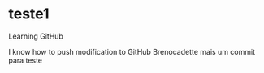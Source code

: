 # teste1
Learning GitHub

I know how to push modification to GitHub
Brenocadette
mais um commit para teste